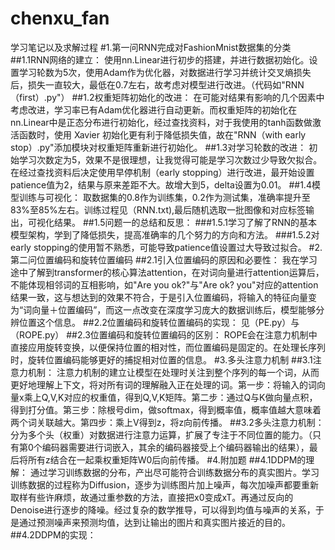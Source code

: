 # chenxu_fan
学习笔记以及求解过程
#1.第一问RNN完成对FashionMnist数据集的分类
##1.1RNN网络的建立：
使用nn.Linear进行初步的搭建，并进行数据初始化。设置学习轮数为5次，使用Adam作为优化器，对数据进行学习并统计交叉熵损失后，损失一直较大，最低在0.7左右，故考虑对模型进行改进。（代码如"RNN（first）.py"）
##1.2权重矩阵初始化的改进：
在可能对结果有影响的几个因素中考虑改进，学习率已有Adam优化器进行自动更新。而权重矩阵的初始化在nn.Linear中是正态分布进行初始化，经过查找资料，对于我使用的tanh函数做激活函数时，使用 Xavier 初始化更有利于降低损失值，故在"RNN（with early stop）.py"添加模块对权重矩阵重新进行初始化。
##1.3对学习轮数的改进：
初始学习次数定为5，效果不是很理想，让我觉得可能是学习次数过少导致欠拟合。在经过查找资料后决定使用早停机制（early stopping）进行改进，最开始设置patience值为2，结果与原来差距不大。故增大到5，delta设置为0.01。
##1.4模型训练与可视化：
取数据集的0.8作为训练集，0.2作为测试集，准确率提升至83%至85%左右。训练过程见（RNN.txt),最后随机选取一批图像和对应标签输出，可视化结果。
##1.5问题一的总结和反思：
###1.5.1学习了解了RNN的基本模型架构，学到了降低损失，提高准确率的几个努力的方向和方法。
###1.5.2对early stopping的使用暂不熟悉，可能导致patience值设置过大导致过拟合。
#2.第二问位置编码和旋转位置编码
##2.1引入位置编码的原因和必要性：
我在学习途中了解到transformer的核心算法attention，在对词向量进行attention运算后，不能体现相邻词的互相影响，如"Are you ok?"与"Are ok? you"对应的attention结果一致，这与想达到的效果不符合，于是引入位置编码，将输入的特征向量变为“词向量＋位置编码”，而这一点改变在深度学习庞大的数据训练后，模型能够分辨位置这个信息。
##2.2位置编码和旋转位置编码的实现：
见（PE.py）与（ROPE.py）
##2.3位置编码和旋转位置编码的区别：
ROPE会在注意力机制中直接应用旋转变换，以便保持位置的相对性，而位置编码是固定的。在处理长序列时，旋转位置编码能够更好的捕捉相对位置的信息。
#3.多头注意力机制
##3.1注意力机制：
注意力机制的建立让模型在处理时关注到整个序列的每一个词，从而更好地理解上下文，将对所有词的理解融入正在处理的词。第一步：将输入的词向量x乘上Q,V,K对应的权重值，得到Q,V,K矩阵。第二步：通过Q与K做向量点积，得到打分值。第三步：除根号dim，做softmax，得到概率值，概率值越大意味着两个词关联越大。第四步：乘上V得到z，将z向前传播。
##3.2多头注意力机制：
分为多个头（权重）对数据进行注意力运算，扩展了专注于不同位置的能力。（只有第0个编码器需要进行词嵌入，其余的编码器接受上个编码器输出的结果），最后将所有z结合在一起乘权重矩阵W0后向前传播。
#4.附加题
##4.1DDPM的理解：
通过学习训练数据的分布，产出尽可能符合训练数据分布的真实图片。学习训练数据的过程称为Diffusion，逐步为训练图片加上噪声，每次加噪声都要重新取样有些许麻烦，故通过重参数的方法，直接把x0变成xT。再通过反向的Denoise进行逐步的降噪。经过复杂的数学推导，可以得到均值与噪声的关系，于是通过预测噪声来预测均值，达到让输出的图片和真实图片接近的目的。
##4.2DDPM的实现：
